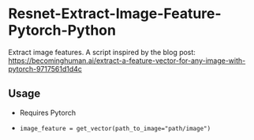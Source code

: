 # Resnet-Extract-Image-Feature-Pytorch-Python
Extract image features. A script inspired by the blog post: https://becominghuman.ai/extract-a-feature-vector-for-any-image-with-pytorch-9717561d1d4c

## Usage

* Requires Pytorch

* `image_feature = get_vector(path_to_image="path/image")`
